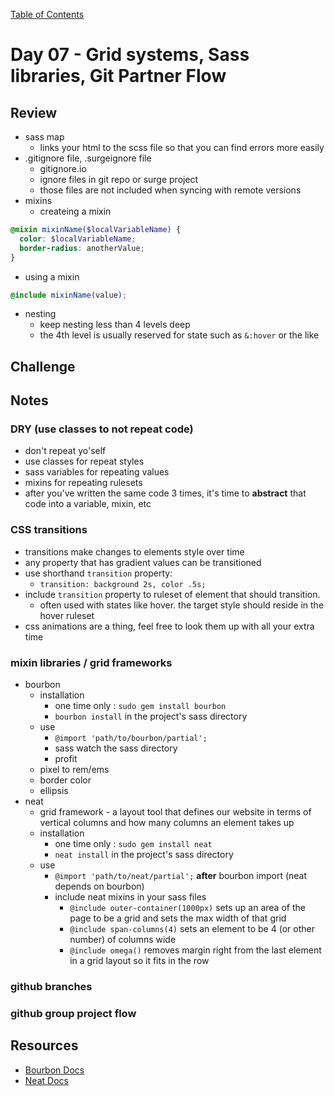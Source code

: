 [Table of Contents](/README.md)

# Day 07 - Grid systems, Sass libraries, Git Partner Flow

## Review
- sass map
  - links your html to the scss file so that you can find errors more easily
- .gitignore file, .surgeignore file
  - gitignore.io
  - ignore files in git repo or surge project
  - those files are not included when syncing with remote versions
- mixins
  - createing a mixin
```scss
@mixin mixinName($localVariableName) {
  color: $localVariableName;
  border-radius: anotherValue;
}
```
  - using a mixin
```scss
@include mixinName(value);
```
- nesting
  - keep nesting less than 4 levels deep
  - the 4th level is usually reserved for state such as `&:hover` or the like

## Challenge

## Notes
### DRY (use classes to not repeat code)
  - don't repeat yo'self
  - use classes for repeat styles
  - sass variables for repeating values
  - mixins for repeating rulesets
  - after you've written the same code 3 times, it's time to **abstract** that code into a variable, mixin, etc

### CSS transitions
  - transitions make changes to elements style over time
  - any property that has gradient values can be transitioned
  - use shorthand `transition` property:
    - `transition: background 2s, color .5s;`
  - include `transition` property to ruleset of element that should transition.
    - often used with states like hover. the target style should reside in the hover ruleset
  - css animations are a thing, feel free to look them up with all your extra time

### mixin libraries / grid frameworks
  - bourbon
    - installation
      - one time only : `sudo gem install bourbon`
      - `bourbon install` in the project's sass directory
    - use
      - `@import 'path/to/bourbon/partial';`
      - sass watch the sass directory
      - profit
    - pixel to rem/ems
    - border color
    - ellipsis
  - neat
    - grid framework - a layout tool that defines our website in terms of vertical columns and how many columns an element takes up
    - installation
      - one time only : `sudo gem install neat`
      - `neat install` in the project's sass directory
    - use
      - `@import 'path/to/neat/partial';` **after** bourbon import (neat depends on bourbon)
      - include neat mixins in your sass files
        - `@include outer-container(1000px)` sets up an area of the page to be a grid and sets the max width of that grid
        - `@include span-columns(4)` sets an element to be 4 (or other number) of columns wide
        - `@include omega()` removes margin right from the last element in a grid layout so it fits in the row

### github branches

### github group project flow

## Resources
- [Bourbon Docs](http://bourbon.io/docs/)
- [Neat Docs](http://neat.bourbon.io/examples/)
